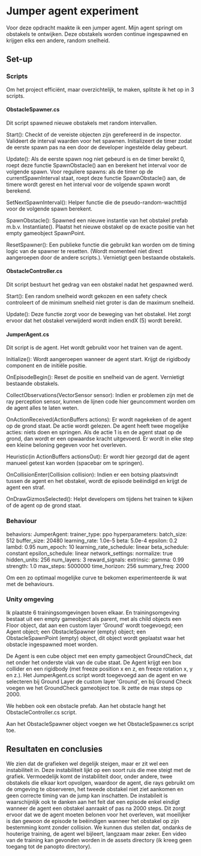 #  Jumper agent experiment


Voor deze opdracht maakte ik een jumper agent. Mijn agent springt om obstakels te ontwijken.
Deze obstakels worden continue ingespawned en krijgen elks een andere, random snelheid.


##  Set-up


###  Scripts


Om het project efficiënt, maar overzichtelijk, te maken, splitste ik het op in 3 scripts.


####  ObstacleSpawner.cs


Dit script spawned nieuwe obstakels met random intervallen.

Start():
    Checkt of de vereiste objecten zijn gerefereerd in de inspector.
    Valideert de interval waarden voor het spawnen.
    Initializeert de timer zodat de eerste spawn pas na een door de developer ingestelde delay gebeurt.

Update():
    Als de eerste spawn nog niet gebeurd is en de timer bereikt 0, roept deze functie SpawnObstacle() aan en berekent het interval voor de volgende spawn.
    Voor reguliere spawns: als de timer op de currentSpawnInterval staat, roept deze functie SpawnObstacle() aan, de timere wordt gerest en het interval voor de volgende spawn wordt berekend.

SetNextSpawnInterval():
    Helper functie die de pseudo-random-wachttijd voor de volgende spawn berekent.

SpawnObstacle():
    Spawned een nieuwe instantie van het obstakel prefab m.b.v. Instantiate().
    Plaatst het nieuwe obstakel op de exacte positie van het empty gameobject SpawnPoint.

ResetSpawner():
    Een publieke functie die gebruikt kan worden om de timing logic van de spawner te resetten. (Wordt momenteel niet direct aangeroepen door de andere scripts.).
    Vernietigt geen bestaande obstakels.


####  ObstacleController.cs


Dit script bestuurt het gedrag van een obstakel nadat het gespawned werd.

Start():
    Een random snelheid wordt gekozen en een safety check controleert of de minimum snelheid niet groter is dan de maximum snelheid.

Update():
    Deze functie zorgt voor de beweging van het obstakel. Het zorgt ervoor dat het obstakel verwijderd wordt indien endX (5) wordt bereikt.


####  JumperAgent.cs


Dit script is de agent. Het wordt gebruikt voor het trainen van de agent.

Initialize():
    Wordt aangeroepen wanneer de agent start. Krijgt de rigidbody component en de initiële positie.

OnEpisodeBegin():
    Reset de positie en snelheid van de agent. Vernietigt bestaande obstakels.

CollectObservations(VectorSensor sensor):
    Indien er problemen zijn met de ray perception sensor, kunnen de lijnen code hier geuncomment worden om de agent alles te laten weten.

OnActionReceived(ActionBuffers actions):
    Er wordt nagekeken of de agent op de grond staat.
    De actie wordt gelezen. De agent heeft twee mogelijke acties: niets doen en springen.
    Als de actie 1 is en de agent staat op de grond, dan wordt er een opwaardse kracht uitgevoerd.
    Er wordt in elke step een kleine beloning gegeven voor het overleven.

Heuristic(in ActionBuffers actionsOut):
    Er wordt hier gezorgd dat de agent manueel getest kan worden (spacebar om te springen).

OnCollisionEnter(Collision collision):
    Indien er een botsing plaatsvindt tussen de agent en het obstakel, wordt de episode beëindigd en krijgt de agent een straf.

OnDrawGizmosSelected():
    Helpt developers om tijdens het trainen te kijken of de agent op de grond staat.

###  Behaviour


behaviors:
  JumperAgent:
    trainer_type: ppo
    hyperparameters:
      batch_size: 512
      buffer_size: 20480
      learning_rate: 1.0e-5
      beta: 5.0e-4
      epsilon: 0.2
      lambd: 0.95
      num_epoch: 10
      learning_rate_schedule: linear
      beta_schedule: constant
      epsilon_schedule: linear
    network_settings:
      normalize: true
      hidden_units: 256
      num_layers: 3
    reward_signals:
      extrinsic:
        gamma: 0.99
        strength: 1.0
    max_steps: 5000000
    time_horizon: 256
    summary_freq: 2000


Om een zo optimaal mogelijke curve te bekomen experimenteerde ik wat met de behaviours.


###  Unity omgeving


Ik plaatste 6 trainingsomgevingen boven elkaar.
En trainingsomgeving bestaat uit een empty gameobject als parent, met als child objects een Floor object, dat aan een custom layer 'Ground' wordt toegevoegd; een Agent object; een ObstacleSpawner (empty) object; een ObstacleSpawnPoint (empty) object, dit object wordt geplaatst waar het obstacle ingespawned moet worden.

De Agent is een cube object met een empty gameobject GroundCheck, dat net onder het onderste vlak van de cube staat. De Agent krijgt een box collider en een rigidbody (met freeze position x en z, en freeze rotation x, y en z.).
Het JumperAgent.cs script wordt toegevoegd aan de agent en we selecteren bij Ground Layer de custom layer 'Ground', en bij Ground Check voegen we het GroundCheck gameobject toe. Ik zette de max steps op 2000.

We hebben ook een obstacle prefab. Aan het obstacle hangt het ObstacleController.cs script.

Aan het ObstacleSpawner object voegen we het ObstacleSpawner.cs script toe.


##  Resultaten en conclusies


We zien dat de grafieken wel degelijk steigen, maar er zit wel een instabiliteit in. Deze instabiliteit lijkt op een soort ruis die mee steigt met de grafiek.
Vermoedelijk komt de instabiliteit door, onder andere, twee obstakels die elkaar kort opvolgen, waardoor de agent, die rays gebruikt om de omgeving te observeren, het tweede obstakel niet ziet aankomen en geen correcte timing van de jump kan inschatten.
De instabileit is waarschijnlijk ook te danken aan het feit dat een episode enkel eindigt wanneer de agent een obstakel aanraakt of pas na 2000 steps. Dit zorgt ervoor dat we de agent moeten belonen voor het overleven, wat moeilijker is dan gewoon de episode te beëindigen wanneer het obstakel op zijn bestemming komt zonder collision. We kunnen dus stellen dat, ondanks de houterige training, de agent wel bijleert, langzaam maar zeker. Een video van de training kan gevonden worden in de assets directory (ik kreeg geen toegang tot de panopto directory).
